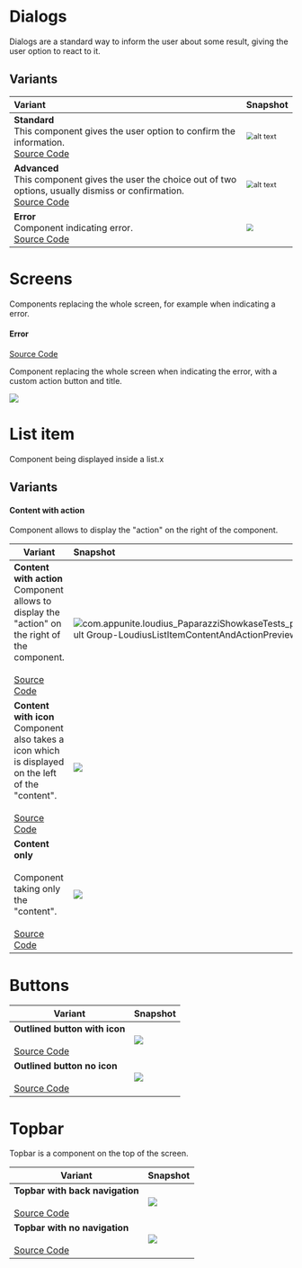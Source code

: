 # Dialogs

Dialogs are a standard way to inform the user about some result, giving the user option to react to it.

## Variants

| Variant                                                                                                                                                                                                                             | Snapshot                                                                                                                                                                                    |
|:------------------------------------------------------------------------------------------------------------------------------------------------------------------------------------------------------------------------------------|---------------------------------------------------------------------------------------------------------------------------------------------------------------------------------------------|
| **Standard** <br />This component gives the user option to confirm the information.<br />[Source Code](../components/src/main/java/com/appunite/loudius/components/components/LoudiusDialog.kt#L21-L24)                             | <img src="src/test/snapshots/images/com.appunite.loudius_PaparazziShowkaseTests_preview_tests[Default Group-LoudiusDialogSimplePreview,1,light].png" alt="alt text" style="zoom: 80%;" />   |
| **Advanced**<br />This component gives the user the choice out of two options, usually dismiss or confirmation.<br />[Source Code](../components/src/main/java/com/appunite/loudius/components/components/LoudiusDialog.kt#L21-L24) | <img src="src/test/snapshots/images/com.appunite.loudius_PaparazziShowkaseTests_preview_tests[Default Group-LoudiusDialogAdvancedPreview,1,light].png" alt="alt text" style="zoom: 80%;" /> |
| **Error**<br />Component indicating error.<br />[Source Code](../components/src/main/java/com/appunite/loudius/components/components/LoudiusDialog.kt#L21-L24)                                                                      | <img src="src/test/snapshots/images/com.appunite.loudius_PaparazziShowkaseTests_preview_tests[Default Group-LoudiusErrorDialogPreview,1,light].png" style="zoom:80%;" />                    |





# Screens

Components replacing the whole screen, for example when indicating a error.

#### Error

[Source Code](../components/src/main/java/com/appunite/loudius/components/components/LoudiusDialog.kt#L21-L24)

Component replacing the whole screen when indicating the error, with a custom action button and title.



<img src="src/test/snapshots/images/com.appunite.loudius_PaparazziShowkaseTests_preview_tests[Default Group-LoudiusErrorScreenCustomTextsPreview,1,light].png" />

# List item

Component being displayed inside a list.x

## Variants

#### Content with action

Component allows to display the "action" on the right of the component.



| Variant                                                                                                                                                                                                                           | Snapshot                                                                                                                                                                                                                                                                                          |
|-----------------------------------------------------------------------------------------------------------------------------------------------------------------------------------------------------------------------------------|:--------------------------------------------------------------------------------------------------------------------------------------------------------------------------------------------------------------------------------------------------------------------------------------------------|
| **Content with action**<br />Component allows to display the "action" on the right of the component.<br /><br />[Source Code](../components/src/main/java/com/appunite/loudius/components/components/LoudiusDialog.kt#L21-L24)    | <img src="src\test\snapshots\images\com.appunite.loudius_PaparazziShowkaseTests_preview_tests[Default Group-LoudiusListItemContentAndActionPreview,1,light].png" alt="com.appunite.loudius_PaparazziShowkaseTests_preview_tests[Default Group-LoudiusListItemContentAndActionPreview,1,light]" /> |
| **Content with icon**<br />Component also takes a icon which is displayed on the left of the "content".<br /><br />[Source Code](../components/src/main/java/com/appunite/loudius/components/components/LoudiusDialog.kt#L21-L24) | <img src="src/test/snapshots/images/com.appunite.loudius_PaparazziShowkaseTests_preview_tests[Default Group-LoudiusListItemContentAndIconPreview,1,light].png" />                                                                                                                                 |
| **Content only**<br /><br />Component taking only the "content".<br /><br />[Source Code](../components/src/main/java/com/appunite/loudius/components/components/LoudiusDialog.kt#L21-L24)                                        | <img src="src/test/snapshots/images/com.appunite.loudius_PaparazziShowkaseTests_preview_tests[Default Group-LoudiusListItemJustContentPreview,1,light].png" />                                                                                                                                    |



# Buttons

| Variant                                                                                                                                                 | Snapshot                                                                                                                                                                |
|---------------------------------------------------------------------------------------------------------------------------------------------------------|-------------------------------------------------------------------------------------------------------------------------------------------------------------------------|
| **Outlined button with icon**<br /><br />[Source Code](../components/src/main/java/com/appunite/loudius/components/components/LoudiusDialog.kt#L21-L24) | <img src="src/test/snapshots/images/com.appunite.loudius_PaparazziShowkaseTests_preview_tests[Default Group-LoudiusOutlinedButtonWithIconPreview,1,light].png" />       |
| **Outlined button no icon**<br /><br />[Source Code](../components/src/main/java/com/appunite/loudius/components/components/LoudiusDialog.kt#L21-L24)   | <img src="../components/src/test/snapshots/images/com.appunite.loudius_PaparazziShowkaseTests_preview_tests[Default Group-LoudiusOutlinedButtonPreview,1,light].png" /> |



# Topbar

Topbar is a component on the top of the screen.

| Variant                                                                                                                                                   | Snapshot                                                                                                                                                       |
|-----------------------------------------------------------------------------------------------------------------------------------------------------------|----------------------------------------------------------------------------------------------------------------------------------------------------------------|
| **Topbar with back navigation**<br /><br />[Source Code](../components/src/main/java/com/appunite/loudius/components/components/LoudiusDialog.kt#L21-L24) | <img src="src/test/snapshots/images/com.appunite.loudius_PaparazziShowkaseTests_preview_tests[Default Group-LoudiusTopAppBar,1,light].png" />                  |
| **Topbar with no navigation**<br /><br />[Source Code](../components/src/main/java/com/appunite/loudius/components/components/LoudiusDialog.kt#L21-L24)   | <img src="src/test/snapshots/images/com.appunite.loudius_PaparazziShowkaseTests_preview_tests[Default Group-LoudiusTopAppBarWithoutBackButton,1,light].png" /> |
